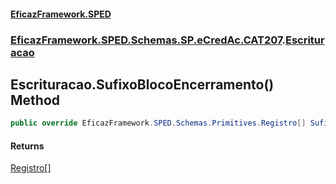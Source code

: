 #### [EficazFramework.SPED](EficazFrameworkSPED.md 'EficazFramework SPED')
### [EficazFramework.SPED.Schemas.SP.eCredAc.CAT207](EficazFramework.SPED.Schemas.SP.eCredAc.CAT207.md 'EficazFramework.SPED.Schemas.SP.eCredAc.CAT207').[Escrituracao](EficazFramework.SPED.Schemas.SP.eCredAc.CAT207/Escrituracao.md 'EficazFramework.SPED.Schemas.SP.eCredAc.CAT207.Escrituracao')

## Escrituracao.SufixoBlocoEncerramento() Method

```csharp
public override EficazFramework.SPED.Schemas.Primitives.Registro[] SufixoBlocoEncerramento();
```

#### Returns
[Registro](EficazFramework.SPED.Schemas.Primitives/Registro.md 'EficazFramework.SPED.Schemas.Primitives.Registro')[[]](https://docs.microsoft.com/en-us/dotnet/api/System.Array 'System.Array')